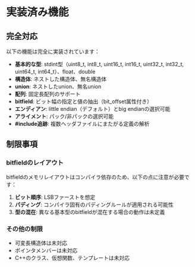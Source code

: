 # 実装済み機能

## 完全対応

以下の機能は完全に実装されています：

- **基本的な型**: stdint型（uint8_t, int8_t, uint16_t, int16_t, uint32_t, int32_t, uint64_t, int64_t）、float、double
- **構造体**: ネストした構造体、無名構造体
- **union**: ネストしたunion、無名union
- **配列**: 固定長配列のサポート
- **bitfield**: ビット幅の指定と値の抽出（bit_offset属性付き）
- **エンディアン**: little endian（デフォルト）とbig endianの選択可能
- **アライメント**: パック/非パックの選択可能
- **#include追跡**: 複数ヘッダファイルにまたがる定義の解析

## 制限事項

### bitfieldのレイアウト

bitfieldのメモリレイアウトはコンパイラ依存のため、以下の点に注意が必要です：

1. **ビット順序**: LSBファーストを想定
2. **パディング**: コンパイラ固有のパディングルールが適用される可能性
3. **型の混在**: 異なる基本型のbitfieldが混在する場合の動作は未定義

### その他の制限

- 可変長構造体は未対応
- ポインタメンバーは未対応
- C++のクラス、仮想関数、テンプレートは未対応